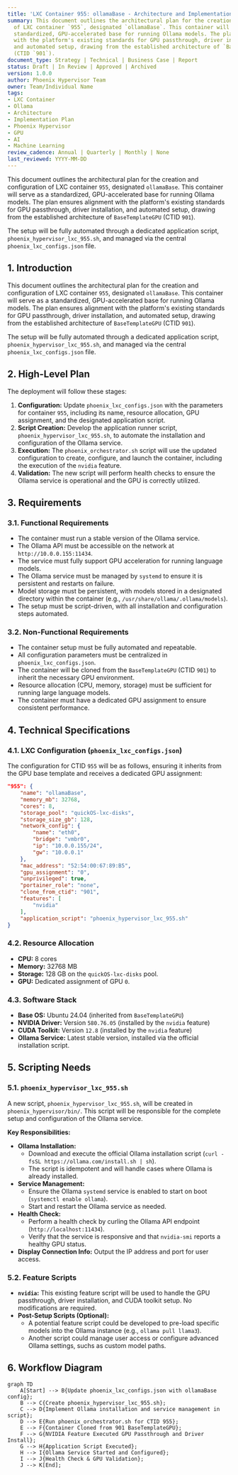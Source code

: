 ```yaml
---
title: 'LXC Container 955: ollamaBase - Architecture and Implementation Plan'
summary: This document outlines the architectural plan for the creation and configuration
  of LXC container `955`, designated `ollamaBase`. This container will serve as a
  standardized, GPU-accelerated base for running Ollama models. The plan ensures alignment
  with the platform's existing standards for GPU passthrough, driver installation,
  and automated setup, drawing from the established architecture of `BaseTemplateGPU`
  (CTID `901`).
document_type: Strategy | Technical | Business Case | Report
status: Draft | In Review | Approved | Archived
version: 1.0.0
author: Phoenix Hypervisor Team
owner: Team/Individual Name
tags:
- LXC Container
- Ollama
- Architecture
- Implementation Plan
- Phoenix Hypervisor
- GPU
- AI
- Machine Learning
review_cadence: Annual | Quarterly | Monthly | None
last_reviewed: YYYY-MM-DD
---
```

This document outlines the architectural plan for the creation and configuration of LXC container `955`, designated `ollamaBase`. This container will serve as a standardized, GPU-accelerated base for running Ollama models. The plan ensures alignment with the platform's existing standards for GPU passthrough, driver installation, and automated setup, drawing from the established architecture of `BaseTemplateGPU` (CTID `901`).

The setup will be fully automated through a dedicated application script, `phoenix_hypervisor_lxc_955.sh`, and managed via the central `phoenix_lxc_configs.json` file.

## 1. Introduction

This document outlines the architectural plan for the creation and configuration of LXC container `955`, designated `ollamaBase`. This container will serve as a standardized, GPU-accelerated base for running Ollama models. The plan ensures alignment with the platform's existing standards for GPU passthrough, driver installation, and automated setup, drawing from the established architecture of `BaseTemplateGPU` (CTID `901`).

The setup will be fully automated through a dedicated application script, `phoenix_hypervisor_lxc_955.sh`, and managed via the central `phoenix_lxc_configs.json` file.

## 2. High-Level Plan

The deployment will follow these stages:

1.  **Configuration:** Update `phoenix_lxc_configs.json` with the parameters for container `955`, including its name, resource allocation, GPU assignment, and the designated application script.
2.  **Script Creation:** Develop the application runner script, `phoenix_hypervisor_lxc_955.sh`, to automate the installation and configuration of the Ollama service.
3.  **Execution:** The `phoenix_orchestrator.sh` script will use the updated configuration to create, configure, and launch the container, including the execution of the `nvidia` feature.
4.  **Validation:** The new script will perform health checks to ensure the Ollama service is operational and the GPU is correctly utilized.

## 3. Requirements

### 3.1. Functional Requirements

- The container must run a stable version of the Ollama service.
- The Ollama API must be accessible on the network at `http://10.0.0.155:11434`.
- The service must fully support GPU acceleration for running language models.
- The Ollama service must be managed by `systemd` to ensure it is persistent and restarts on failure.
- Model storage must be persistent, with models stored in a designated directory within the container (e.g., `/usr/share/ollama/.ollama/models`).
- The setup must be script-driven, with all installation and configuration steps automated.

### 3.2. Non-Functional Requirements

- The container setup must be fully automated and repeatable.
- All configuration parameters must be centralized in `phoenix_lxc_configs.json`.
- The container will be cloned from the `BaseTemplateGPU` (CTID `901`) to inherit the necessary GPU environment.
- Resource allocation (CPU, memory, storage) must be sufficient for running large language models.
- The container must have a dedicated GPU assignment to ensure consistent performance.

## 4. Technical Specifications

### 4.1. LXC Configuration (`phoenix_lxc_configs.json`)

The configuration for CTID `955` will be as follows, ensuring it inherits from the GPU base template and receives a dedicated GPU assignment:

```json
"955": {
    "name": "ollamaBase",
    "memory_mb": 32768,
    "cores": 8,
    "storage_pool": "quickOS-lxc-disks",
    "storage_size_gb": 128,
    "network_config": {
        "name": "eth0",
        "bridge": "vmbr0",
        "ip": "10.0.0.155/24",
        "gw": "10.0.0.1"
    },
    "mac_address": "52:54:00:67:89:B5",
    "gpu_assignment": "0",
    "unprivileged": true,
    "portainer_role": "none",
    "clone_from_ctid": "901",
    "features": [
        "nvidia"
    ],
    "application_script": "phoenix_hypervisor_lxc_955.sh"
}
```

### 4.2. Resource Allocation

-   **CPU:** 8 cores
-   **Memory:** 32768 MB
-   **Storage:** 128 GB on the `quickOS-lxc-disks` pool.
-   **GPU:** Dedicated assignment of GPU `0`.

### 4.3. Software Stack

-   **Base OS:** Ubuntu 24.04 (inherited from `BaseTemplateGPU`)
-   **NVIDIA Driver:** Version `580.76.05` (installed by the `nvidia` feature)
-   **CUDA Toolkit:** Version `12.8` (installed by the `nvidia` feature)
-   **Ollama Service:** Latest stable version, installed via the official installation script.

## 5. Scripting Needs

### 5.1. `phoenix_hypervisor_lxc_955.sh`

A new script, `phoenix_hypervisor_lxc_955.sh`, will be created in `phoenix_hypervisor/bin/`. This script will be responsible for the complete setup and configuration of the Ollama service.

**Key Responsibilities:**

-   **Ollama Installation:**
    -   Download and execute the official Ollama installation script (`curl -fsSL https://ollama.com/install.sh | sh`).
    -   The script is idempotent and will handle cases where Ollama is already installed.
-   **Service Management:**
    -   Ensure the Ollama `systemd` service is enabled to start on boot (`systemctl enable ollama`).
    -   Start and restart the Ollama service as needed.
-   **Health Check:**
    -   Perform a health check by curling the Ollama API endpoint (`http://localhost:11434`).
    -   Verify that the service is responsive and that `nvidia-smi` reports a healthy GPU status.
-   **Display Connection Info:** Output the IP address and port for user access.

### 5.2. Feature Scripts

-   **`nvidia`:** This existing feature script will be used to handle the GPU passthrough, driver installation, and CUDA toolkit setup. No modifications are required.
-   **Post-Setup Scripts (Optional):**
    -   A potential feature script could be developed to pre-load specific models into the Ollama instance (e.g., `ollama pull llama3`).
    -   Another script could manage user access or configure advanced Ollama settings, suchs as custom model paths.

## 6. Workflow Diagram

```mermaid
graph TD
    A[Start] --> B{Update phoenix_lxc_configs.json with ollamaBase config};
    B --> C{Create phoenix_hypervisor_lxc_955.sh};
    C --> D{Implement Ollama installation and service management in script};
    D --> E{Run phoenix_orchestrator.sh for CTID 955};
    E --> F{Container Cloned from 901 BaseTemplateGPU};
    F --> G{NVIDIA Feature Executed GPU Passthrough and Driver Install};
    G --> H{Application Script Executed};
    H --> I{Ollama Service Started and Configured};
    I --> J{Health Check & GPU Validation};
    J --> K[End];
